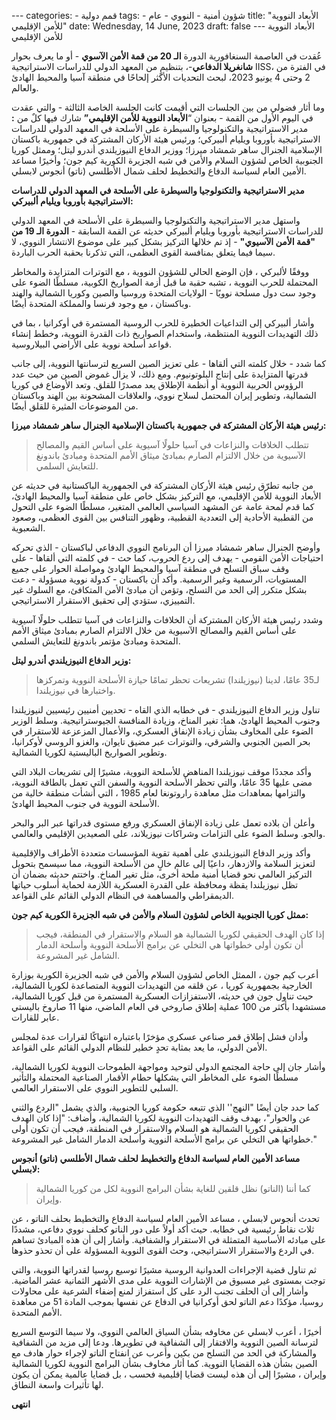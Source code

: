 ‎---
‎categories:
‎- قمم دولية
‎tags:
‎- عام
‎- النووي
‎-  شؤون أمنية
‎title: "الأبعاد النووية للأمن الإقليمي"
‎date: Wednesday, 14 June, 2023 
‎draft: false
‎---
الأبعاد النووية للأمن الإقليمي

عُقدت في العاصمة السنغافورية الدورة **الـ 20 من قمة الأمن الآسوي** - أو ما يعرف بحوار **شانغريلا الدفاعي**-، بتنظيمٍ من المعهد الدولي للدراسات الاستراتيجية IISS، في الفترة من 2 وحتى 4 يونيو 2023، لبحث التحديات الأكثر إلحاحًا في منطقة آسيا والمحيط الهادئ والعالم.

وما أثار فضولي من بين الجلسات التي أقيمت كانت الجلسة الخاصة الثالثة - والتي عقدت في اليوم الأول من القمة - بعنوان “**الأبعاد النووية للأمن الإقليمي”** شارك فيها كلٌ من **:** مدير الاستراتيجية والتكنولوجيا والسيطرة على الأسلحة في المعهد الدولي للدراسات الاستراتيجية بأوروبا ويليام ألبيركي؛ ورئيس هيئة الأركان المشتركة في جمهورية باكستان الإسلامية الجنرال ساهر شمشاد ميرزا؛ ووزير الدفاع النيوزيلندي أندرو ليتل؛ وممثل كوريا الجنوبية الخاص لشؤون السلام والأمن في شبه الجزيرة الكورية كيم جون؛ وأخيرًا مساعد الأمين العام لسياسة الدفاع والتخطيط لحلف شمال الأطلسي (ناتو) أنجوس لابسلي.

**مدير الاستراتيجية والتكنولوجيا والسيطرة على الأسلحة في المعهد الدولي للدراسات الاستراتيجية بأوروبا ويليام ألبيركي:**

واستهل مدير الاستراتيجية والتكنولوجيا والسيطرة على الأسلحة في المعهد الدولي للدراسات الاستراتيجية بأوروبا ويليام ألبيركي حديثه عن القمة السابقة - **الدورة الـ 19 من "قمة الأمن الآسيوي"** - إذ تم خلالها التركيز بشكل كبير على موضوع الانتشار النووي، لا سيما فيما يتعلق بمنافسة القوى العظمى، التي تذكرنا بحقبة الحرب الباردة.

ووفقًا لألبركي ، فإن الوضع الحالي للشؤون النووية ، مع التوترات المتزايدة والمخاطر المحتملة للحرب النووية ، تشبه حقبة ما قبل أزمة الصواريخ الكوبية، مسلطًا الضوء على وجود ست دول مسلحة نوويًا - الولايات المتحدة وروسيا والصين وكوريا الشمالية والهند وباكستان ، مع وجود فرنسا والمملكة المتحدة أيضًا.

وأشار ألبيركي إلى التداعيات الخطيرة للحرب الروسية المستمرة في أوكرانيا ، بما في ذلك التهديدات النووية المنتظمة، واستخدام الصواريخ ذات القدرة النووية، وخطط إنشاء قواعد أسلحة نووية على الأراضي البيلاروسية.

كما شدد - خلال كلمته التي ألقاها - على تعزيز الصين السريع لترسانتها النووية، إلى جانب قدرتها المتزايدة على إنتاج البلوتونيوم. ومع ذلك، لا يزال غموض الصين من حيث عدد الرؤوس الحربية النووية أو أنظمة الإطلاق يعد مصدرًا للقلق. وتعد الأوضاع في كوريا الشمالية، وتطوير إيران المحتمل لسلاح نووي، والعلاقات المشحونة بين الهند وباكستان من الموضوعات المثيرة للقلق أيضًا.
 

**رئيس هيئة الأركان المشتركة في جمهورية باكستان الإسلامية الجنرال ساهر شمشاد ميرزا:**

> تتطلب الخلافات والنزاعات في آسيا حلولًا آسيوية على أساس القيم والمصالح الآسيوية من خلال الالتزام الصارم بمبادئ ميثاق الأمم المتحدة ومبادئ باندونغ للتعايش السلمي.

من جانبه تطرّق رئيس هيئة الأركان المشتركة في الجمهورية الباكستانية في حديثه عن الأبعاد النووية للأمن الإقليمي، مع التركيز بشكل خاص على منطقة آسيا والمحيط الهادئ، كما قدم لمحة عامة عن المشهد السياسي العالمي المتغير، مسلطًا الضوء على التحول من القطبية الأحادية إلى التعددية القطبية، وظهور التنافس بين القوى العظمى، وصعود الشعبوية.

وأوضح الجنرال ساهر شمشاد ميرزا أن البرنامج النووي الدفاعي لباكستان - الذي تحركه احتياجات الأمن القومي - يهدف إلى ردع الحروب، كما حث - في كلمته التي ألقاها - على وقف سباق التسلح في منطقة آسيا والمحيط الهادئ ومواصلة الحوار على جميع المستويات، الرسمية وغير الرسمية.
وأكد أن باكستان - كدولة نووية مسؤولة - دعت بشكل متكرر إلى الحد من التسلح، وتؤمن أن مبادئ الأمن المتكافئ، مع السلوك غير التمييزي، ستؤدي إلى تحقيق الاستقرار الاستراتيجي.

وشدد رئيس هيئة الأركان المشتركة أن الخلافات والنزاعات في آسيا تتطلب حلولًا آسيوية على أساس القيم والمصالح الآسيوية من خلال الالتزام الصارم بمبادئ ميثاق الأمم المتحدة ومبادئ مؤتمر باندونغ للتعايش السلمي.

**وزير الدفاع النيوزيلندي أندرو ليتل:**

> لـ35 عامًا، لدينا (نيوزيلندا) تشريعات تحظر تمامًا حيازة الأسلحة النووية وتمركزها واختبارها في نيوزيلندا.

تناول وزير الدفاع النيوزيلندي - في خطابه الذي القاه - تحديين أمنيين رئيسيين لنيوزيلندا وجنوب المحيط الهادئ، هما: تغير المناخ، وزيادة المنافسة الجيوستراتيجية. 
وسلط الوزير الضوء على المخاوف بشأن زيادة الإنفاق العسكري، والأعمال المزعزعة للاستقرار في بحر الصين الجنوبي والشرقي، والتوترات عبر مضيق تايوان، والغزو الروسي لأوكرانيا، وتطوير الصواريخ الباليستية لكوريا الشمالية.

وأكد مجددًا موقف نيوزيلندا المناهض للأسلحة النووية، مشيرًا إلى تشريعات البلاد التي مضى عليها 35 عامًا، والتي تحظر الأسلحة النووية والسفن التي تعمل بالطاقة النووية، والتزامها بمعاهدات مثل معاهدة راروتونغا لعام 1985 ، التي أنشأت منطقة خالية من الأسلحة النووية في جنوب المحيط الهادئ.

وأعلن أن بلاده تعمل على زيادة الإنفاق العسكري ورفع مستوى قدراتها عبر البر والبحر والجو. وسلط الضوء على التزامات وشراكات نيوزيلاند، على الصعيدين الإقليمي والعالمي.

وأكد وزير الدفاع النيوزيلندي على أهمية تقوية المؤسسات متعددة الأطراف والإقليمية لتعزيز السلامة والازدهار، داعيًا إلى عالم خالٍ من الأسلحة النووية، مما سيسمح بتحويل التركيز العالمي نحو قضايا أمنية ملحة أخرى، مثل تغير المناخ. واختتم حديثه بضمان أن تظل نيوزيلندا يقظة ومحافظة على القدرة العسكرية اللازمة لحماية أسلوب حياتها الديمقراطي والمساهمة في النظام الدولي القائم على القواعد.


**ممثل كوريا الجنوبية الخاص لشؤون السلام والأمن في شبه الجزيرة الكورية كيم جون:**

> إذا كان الهدف الحقيقي لكوريا الشمالية هو السلام والاستقرار في المنطقة، فيجب أن تكون أولى خطواتها هي التخلي عن برامج الأسلحة النووية وأسلحة الدمار الشامل غير المشروعة.

أعرب كيم جون ، الممثل الخاص لشؤون السلام والأمن في شبه الجزيرة الكورية بوزارة الخارجية بجمهورية كوريا ، عن قلقه من التهديدات النووية المتصاعدة لكوريا الشمالية، حيث تناول جون في حديثه، الاستفزازات العسكرية المستمرة من قبل كوريا الشمالية، مستشهدا بأكثر من 100 عملية إطلاق صاروخي في العام الماضي، منها 11 صاروخ باليستي عابر للقارات.

وأدان فشل إطلاق قمر صناعي عسكري مؤخرًا باعتباره انتهاكًا لقرارات عدة لمجلس الأمن الدولي، ما يعد بمثابة تحدٍ خطير للنظام الدولي القائم على القواعد.

وأشار جان إلى حاجة المجتمع الدولي لتوحيد ومواجهة الطموحات النووية لكوريا الشمالية، مسلطًا الضوء على المخاطر التي يشكلها حطام الأقمار الصناعية المحتملة والتأثير السلبي للتطوير النووي على الاستقرار العالمي.

كما حدد جان أيضًا "النهج'' الذي تتبعه حكومة كوريا الجنوبية، والذي يشمل "الردع والثني عن والحوار"، بهدف وقف التهديدات النووية لكوريا الشمالية، وأضاف: "إذا كان الهدف الحقيقي لكوريا الشمالية هو السلام والاستقرار في المنطقة، فيجب أن تكون أولى خطواتها هي التخلي عن برامج الأسلحة النووية وأسلحة الدمار الشامل غير المشروعة."

**مساعد الأمين العام لسياسة الدفاع والتخطيط لحلف شمال الأطلسي (ناتو) أنجوس لابسلي:**

> كما أننا (الناتو) نظل قلقين للغاية بشأن البرامج النووية لكل من كوريا الشمالية وإيران.

تحدث أنجوس لابسلي ، مساعد الأمين العام لسياسة الدفاع والتخطيط بحلف الناتو ، عن ثلاث نقاط رئيسية في خطابه.
حيث أكد أولاً على دور الناتو كحلف نووي دفاعي، مشددًا على مبادئه الأساسية المتمثلة في الاستقرار والشفافية. وأشار إلى أن هذه المبادئ تساهم في الردع والاستقرار الاستراتيجي، وحث القوى النووية المسؤولة على أن تحذو حذوها.

ثم تناول قضية الإجراءات العدوانية الروسية مشيرًا توسيع روسيا لقدراتها النووية، والتي توجت بمستوى غير مسبوق من الإشارات النووية على مدى الأشهر الثمانية عشر الماضية. وأشار إلى أن الحلف تجنب الرد على كل استفزاز لمنع إضفاء الشرعية على محاولات روسيا، مؤكدًا دعم الناتو لحق أوكرانيا في الدفاع عن نفسها بموجب المادة 51 من معاهدة الأمم المتحدة.

أخيرًا ، أعرب لابسلي عن مخاوفه بشأن السياق العالمي النووي، ولا سيما التوسع السريع لترسانة الصين النووية والافتقار إلى الشفافية في تطويرها. ودعا إلى مزيد من الشفافية والمشاركة في الحد من التسلح من بكين وأعرب عن انفتاح الناتو لإجراء حوار هادف مع الصين بشأن هذه القضايا النووية. كما أثار مخاوف بشأن البرامج النووية لكوريا الشمالية وإيران ، مشيرًا إلى أن هذه ليست قضايا إقليمية فحسب ، بل قضايا عالمية يمكن أن يكون لها تأثيرات واسعة النطاق.

**انتهى**


